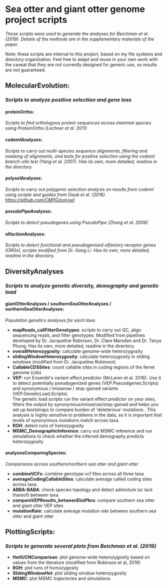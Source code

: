 # Sea otter and giant otter genome project scripts
*These scripts were used to generate the analyses for Beichman et al. (2019).*
*Details of the methods are in the supplementary materials of the paper.*

Note: these scripts are internal to this project, 
based on my file systems and directory organization.
Feel free to adapt and reuse in your own work with the caveat 
that they are not currently designed for generic use,
so results are not guaranteed.

## MolecularEvolution: 
### *Scripts to analyze positive selection and gene loss*
#### proteinOrtho: 
*Scripts to find orthologous protein sequences across mammal species
using ProteinOrtho (Lechner et al. 2011)*

#### codemlAnalyses: 
*Scripts to carry out multi-species sequence alignments, 
filtering and masking of alignments, 
and tests for positive selection 
using the codeml branch-site test (Yang et al. 2007).
Has its own, more detailed, readme in the directory.*

#### polyselAnalyses:
*Scripts to carry out polygenic selection analysis 
on results from codeml using scripts and guides 
from Daub et al. (2016) https://github.com/CMPG/polysel*

#### pseudoPipeAnalyses:
*Scripts to detect pseudogenes using PseudoPipe (Zhang et al. 2006)*

#### olfactionAnalyses:
*Scripts to detect functional and pseudogenized 
olfactory receptor genes (ORGs), 
scripts modified from Dr. Gang Li.
Has its own, more detailed, readme in the directory.*

## DiversityAnalyses
### *Scripts to analyze genetic diversity, demography and genetic load*

#### giantOtterAnalyses / southernSeaOtterAnalyses / northernSeaOtterAnalyses:
*Population genetics analyses for each taxa*
- **mapReads_callFilterGenotypes**: scripts
to carry out QC, align sequencing reads, and filter genotypes.
Modified from pipelines developed by Dr. Jacqueline Robinson, 
Dr. Clare Marsden and Dr. Tanya Phung. Has its own, more detailed, readme in the directory.
- **overallHeterozygosity**: calculate genome-wide heterozygosity
- **slidingWindowHeterozygosity**: calculate heterozygosity in sliding windows 
(modified from Dr. Jacqueline Robinson)
- **CallableCDSSites**: count callable sites in coding regions of the ferret genome (cds)
- **VEP**: run Ensembl's variant effect predictor (McLaren et al. 2016). 
Use it to detect potentially pseudogenized genes (VEP.Pseuodgenes.Scripts)
and synonymous / missense / stop-gained variants (VEP.GeneticLoad.Scripts).  
The genetic load scripts run the variant effect predictor on your sites, 
filters the output by synonymous/missense/stop-gained 
and helps you set up bootstraps to compare burden of 'deleterious' mutations . 
This analysis is highly sensitive to problems in the data, so it is important that levels 
of synonymous mutations match across taxa.
- **ROH**: detect runs of homozygosity 
- **MSMC_DemographicInference**: carry out MSMC inference and run simulations
to check whether the inferred demography predicts heterozygosity

#### analysesComparingSpecies:
*Comparisons across southern/northern sea otter and giant otter*
- **combineVCFs**: combine genotype vcf files across all three taxa
- **averageCodingCallableSites**: calculate average called coding sites across taxa
- **ABBA-BABA**: check species topology and detect admixture (or lack thereof) between taxa
- **compareVEPResults_betweenElutPbra**: compare southern sea otter and giant otter VEP sites
- **mutationRate**: calculate average mutation rate between southern sea otter and giant otter

## PlottingScripts:
### *Scripts to generate several plots from Beichman et al. (2019)*
- **HetIUCNComparison**: plot genome-wide heterozygosity based on values from the literature (modified from Robinson et al, 2016)
- **ROH**: plot runs of homozygosity
- **SlidingWindowHet**: plot sliding window heterozygosity
- **MSMC**: plot MSMC trajectories and simulations



